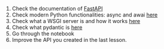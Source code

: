 1. Check the documentation of [FastAPI](https://fastapi.tiangolo.com/)
2. Check modern Python functionalities: async and awai [here](https://docs.python.org/3/library/asyncio-task.html)
3. Check what a WSGI server is and how it works [here](https://en.wikipedia.org/wiki/Web_Server_Gateway_Interface)
4. Check what pydantic is [here](https://pydantic-docs.helpmanual.io/)
5. Go through the notebook
6. Improve the API you created in the last lesson.
